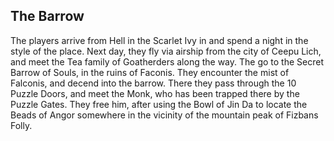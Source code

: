## The Barrow

The players arrive from Hell in the Scarlet Ivy in and spend a night in the style of the place. Next day, they fly via airship from the city of Ceepu Lich, and meet the Tea family of Goatherders along the way. The go to the Secret Barrow of Souls, in the ruins of Faconis. They encounter the mist of Falconis, and decend into the barrow. There they pass through the 10 Puzzle Doors, and meet the Monk, who has been trapped there by the Puzzle Gates. They free him, after using the Bowl of Jin Da to locate the Beads of Angor somewhere in the vicinity of the mountain peak of Fizbans Folly. 